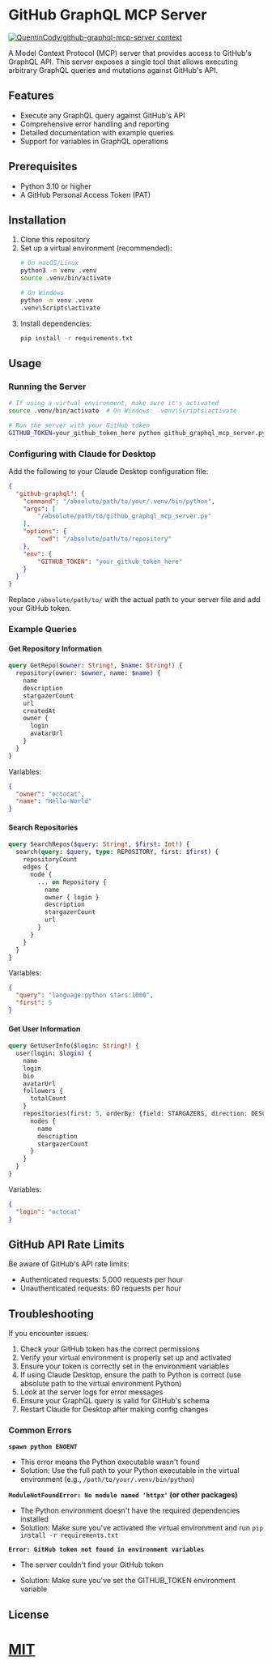 # GitHub GraphQL MCP Server

[![QuentinCody/github-graphql-mcp-server context](https://badge.forgithub.com/QuentinCody/github-graphql-mcp-server?accept=text%2Fhtml&maxTokens=50000&ext=py)](https://uithub.com/QuentinCody/github-graphql-mcp-server?accept=text%2Fhtml&maxTokens=50000&ext=py)

A Model Context Protocol (MCP) server that provides access to GitHub's GraphQL API. This server exposes a single tool that allows executing arbitrary GraphQL queries and mutations against GitHub's API.

## Features

- Execute any GraphQL query against GitHub's API
- Comprehensive error handling and reporting
- Detailed documentation with example queries
- Support for variables in GraphQL operations

## Prerequisites

- Python 3.10 or higher
- A GitHub Personal Access Token (PAT)

## Installation

1. Clone this repository
2. Set up a virtual environment (recommended):
   ```bash
   # On macOS/Linux
   python3 -m venv .venv
   source .venv/bin/activate
   
   # On Windows
   python -m venv .venv
   .venv\Scripts\activate
   ```
3. Install dependencies:
   ```bash
   pip install -r requirements.txt
   ```

## Usage

### Running the Server

```bash
# If using a virtual environment, make sure it's activated
source .venv/bin/activate  # On Windows: .venv\Scripts\activate

# Run the server with your GitHub token
GITHUB_TOKEN=your_github_token_here python github_graphql_mcp_server.py
```

### Configuring with Claude for Desktop

Add the following to your Claude Desktop configuration file:

```json
{
  "github-graphql": {
    "command": "/absolute/path/to/your/.venv/bin/python",
    "args": [
        "/absolute/path/to/github_graphql_mcp_server.py"
    ],
    "options": {
        "cwd": "/absolute/path/to/repository"
    },
    "env": {
        "GITHUB_TOKEN": "your_github_token_here"
    }
  }
}
```

Replace `/absolute/path/to/` with the actual path to your server file and add your GitHub token.

### Example Queries

#### Get Repository Information

```graphql
query GetRepo($owner: String!, $name: String!) {
  repository(owner: $owner, name: $name) {
    name
    description
    stargazerCount
    url
    createdAt
    owner {
      login
      avatarUrl
    }
  }
}
```

Variables:
```json
{
  "owner": "octocat",
  "name": "Hello-World"
}
```

#### Search Repositories

```graphql
query SearchRepos($query: String!, $first: Int!) {
  search(query: $query, type: REPOSITORY, first: $first) {
    repositoryCount
    edges {
      node {
        ... on Repository {
          name
          owner { login }
          description
          stargazerCount
          url
        }
      }
    }
  }
}
```

Variables:
```json
{
  "query": "language:python stars:1000",
  "first": 5
}
```

#### Get User Information

```graphql
query GetUserInfo($login: String!) {
  user(login: $login) {
    name
    login
    bio
    avatarUrl
    followers {
      totalCount
    }
    repositories(first: 5, orderBy: {field: STARGAZERS, direction: DESC}) {
      nodes {
        name
        description
        stargazerCount
      }
    }
  }
}
```

Variables:
```json
{
  "login": "octocat"
}
```

## GitHub API Rate Limits

Be aware of GitHub's API rate limits:
- Authenticated requests: 5,000 requests per hour
- Unauthenticated requests: 60 requests per hour

## Troubleshooting

If you encounter issues:

1. Check your GitHub token has the correct permissions
2. Verify your virtual environment is properly set up and activated
3. Ensure your token is correctly set in the environment variables
4. If using Claude Desktop, ensure the path to Python is correct (use absolute path to the virtual environment Python)
5. Look at the server logs for error messages
6. Ensure your GraphQL query is valid for GitHub's schema
7. Restart Claude for Desktop after making config changes

### Common Errors

**`spawn python ENOENT`**
- This error means the Python executable wasn't found
- Solution: Use the full path to your Python executable in the virtual environment (e.g., `/path/to/your/.venv/bin/python`)

**`ModuleNotFoundError: No module named 'httpx'` (or other packages)**
- The Python environment doesn't have the required dependencies installed
- Solution: Make sure you've activated the virtual environment and run `pip install -r requirements.txt`

**`Error: GitHub token not found in environment variables`**
- The server couldn't find your GitHub token

- Solution: Make sure you've set the GITHUB_TOKEN environment variable

## License

[MIT](LICENSE)
=======

